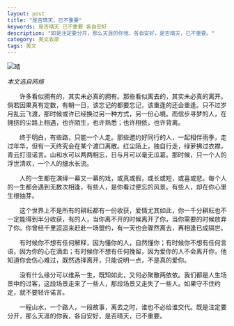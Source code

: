 ```yaml
---
layout: post
title: "是否晴天，已不重要"
keywords: 是否晴天 已不重要 各自安好
description: "即是注定要分开，那么天涯的你我，各自安好，是否晴天，已不重要。"
category: 美文收录
tags: 美文
---
```


![晴](http://wx3.sinaimg.cn/mw690/c3c88275ly1fcsotnmulpj21kw0w0qv7.jpg)

*本文选自网络*

　　许多看似拥有的，其实未必真的拥有。那些看似离去的，其实未必真的离开。倘若因果真有定数，有朝一日，该忘记的都要忘记，该重逢的还会重逢。只不过岁月乱云飞渡，那时候或许已经换过另一种方式，另一份心境。而信步寻梦的人，在拥挤的尘路上相遇，也许陌生，也许熟悉；也许相依，也许背离。

　　终于明白，有些路，只能一个人走。那些邀约好同行的人，一起相伴雨季，走过年华，但有一天终究会在某个渡口离散。红尘陌上，独自行走，绿萝拂过衣襟，青云打湿诺言。山和水可以两两相忘，日与月可以毫无瓜葛。那时候，只一个人的浮世清欢，一个人的细水长流。

　　人的一生都在演绎一幕又一幕的戏，或真或假，或长或短，或喜或悲。每个人的一生都会遇到无数次相逢，有些人，是你看过便忘的风景。有些人，却在你心里生根抽芽。

　　这个世界上不是所有的耕耘都有一份收获，爱情尤其如此，你一千分耕耘也不一定能得到半分收获，有的人，当你离不开的时候离开了你，当你需要的时候放弃了你。你曾经千里迢迢来赶赴一场盟约，有一天也会骤然离去，再相逢已成隔世。

　　有时候你不想有任何解释，因为懂你的人，自然懂你；有时候你不想有任何言语，因为你的心在滴血；有时候你不想有任何挽留，因为爱你的人不会离开你，他知道你会伤心难过，既然选择离开，只能说明一点，不是真的爱你。

　　没有什么缘分可以维系一生，既知如此，又何必聚散两依依。我们都是人生场景中的过客，这段场景走来了一些人，那段场景又走失了一些人。如果守不住约定，就不要轻许诺言。

　　一程山水，一个路人，一段故事，离去之时，谁也不必给谁交代。既是注定要分开，那么天涯的你我，各自安好，是否晴天，已不重要。

